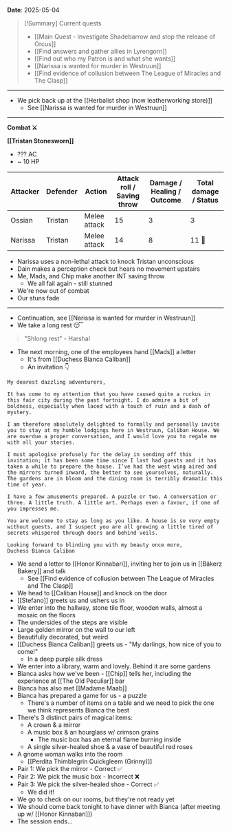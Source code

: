**Date**: 2025-05-04

> [!Summary] Current quests
> - [[Main Quest - Investigate Shadebarrow and stop the release of Orcus]]
> - [[Find answers and gather allies in Lyrengorn]]
> - [[Find out who my Patron is and what she wants]]
> - [[Narissa is wanted for murder in Westruun]]
> - [[Find evidence of collusion between The League of Miracles and The Clasp]]

---
- We pick back up at the [[Herbalist shop (now leatherworking store)]]
	- See [[Narissa is wanted for murder in Westruun]]
---
**Combat ⚔️**

**[[Tristan Stonesworn]]**
- ??? AC
- ~ 10 HP

| Attacker | Defender | Action       | Attack roll / Saving throw | Damage / Healing / Outcome | Total damage / Status |
| -------- | -------- | ------------ | -------------------------- | -------------------------- | --------------------- |
| Ossian   | Tristan  | Melee attack | 15                         | 3                          | 3                     |
| Narissa  | Tristan  | Melee attack | 14                         | 8                          | 11 🥴                 |
- Narissa uses a non-lethal attack to knock Tristan unconscious
- Dain makes a perception check but hears no movement upstairs
- Me, Mads, and Chip make another INT saving throw
	- We all fail again - still stunned
- We're now out of combat
- Our stuns fade
---
- Continuation, see [[Narissa is wanted for murder in Westruun]]
- We take a long rest 😴

> "Shlong rest" - Harshal

- The next morning, one of the employees hand [[Mads]] a letter
	- It's from [[Duchess Bianca Caliban]]
	- An invitation 👇

```
My dearest dazzling adventurers,

It has come to my attention that you have caused quite a ruckus in this fair city during the past fortnight. I do admire a bit of boldness, especially when laced with a touch of ruin and a dash of mystery.

I am therefore absolutely delighted to formally and personally invite you to stay at my humble lodgings here in Westruun, Caliban House. We are overdue a proper conversation, and I would love you to regale me with all your stories. 

I must apologise profusely for the delay in sending off this invitation; it has been some time since I last had guests and it has taken a while to prepare the house. I’ve had the west wing aired and the mirrors turned inward, the better to see yourselves, naturally. The gardens are in bloom and the dining room is terribly dramatic this time of year.

I have a few amusements prepared. A puzzle or two. A conversation or three. A little truth. A little art. Perhaps even a favour, if one of you impresses me.

You are welcome to stay as long as you like. A house is so very empty without guests, and I suspect you are all growing a little tired of secrets whispered through doors and behind veils.

Looking forward to blinding you with my beauty once more,
Duchess Bianca Caliban
```

- We send a letter to [[Honor Kinnabari]], inviting her to join us in [[Bäkerz Bakery]] and talk
	- See [[Find evidence of collusion between The League of Miracles and The Clasp]]
- We head to [[Caliban House]] and knock on the door
- [[Stefano]] greets us and ushers us in
- We enter into the hallway, stone tile floor, wooden walls, almost a mosaic on the floors
- The undersides of the steps are visible
- Large golden mirror on the wall to our left
- Beautifully decorated, but weird
- [[Duchess Bianca Caliban]] greets us - "My darlings, how nice of you to come!"
	- In a deep purple silk dress
- We enter into a library, warm and lovely. Behind it are some gardens
- Bianca asks how we've been - [[Chip]] tells her, including the experience at [[The Old Peculiar]] bar
- Bianca has also met [[Madame Maab]]
- Bianca has prepared a game for us - a puzzle
	- There's a number of items on a table and we need to pick the one we think represents Bianca the best
- There's 3 distinct pairs of magical items:
	- A crown & a mirror
	- A music box & an hourglass w/ crimson grains
		- The music box has an eternal flame burning inside
	- A single silver-healed shoe & a vase of beautiful red roses
- A gnome woman walks into the room
	- [[Perdita Thimblegrin Quickgleem (Grinny)]]
- Pair 1: We pick the mirror - Correct ✅
- Pair 2: We pick the music box - Incorrect ❌
- Pair 3: We pick the silver-healed shoe - Correct ✅
	- We did it!
- We go to check on our rooms, but they're not ready yet
- We should come back tonight to have dinner with Bianca (after meeting up w/ [[Honor Kinnabari]])
- The session ends...